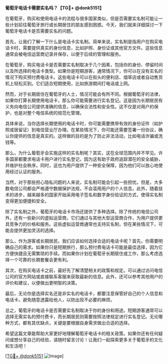 **葡萄牙电话卡需要实名吗？【TG💪+ @donk5151】**

在葡萄牙，购买和使用电话卡的流程与很多国家类似，但是否需要实名制可能让一些计划前往葡萄牙旅行或长期居住的朋友感到困惑。今天，我们就来详细探讨一下葡萄牙电话卡是否需要实名的问题。

首先，让我们了解一下什么是电话卡实名制。简单来说，实名制是指用户在购买电话卡时，需要提供真实的身份信息，比如护照、身份证或其他官方文件。这些信息通常会被电信运营商记录并保存，以便于后续的管理和服务。

在葡萄牙，购买电话卡是否需要实名制取决于几个因素，包括你的身份、停留时间以及所选择的电话卡类型。如果你是短期游客，通常情况下，你可以在没有实名的情况下购买预付费电话卡。这些电话卡可以在街头的便利店、烟草店或者自动售货机上轻松买到。它们适合短期使用，比如旅游期间打电话或上网。

然而，对于长期居住在葡萄牙的人士，情况可能会有所不同。根据葡萄牙的法律，如果你打算长期使用电话卡，那么你可能需要进行实名登记。这是因为长期居民有义务向电信公司提供准确的信息，以确保合法性和安全性。这不仅是对用户的保护，也是对整个电信系统的规范化管理。

具体来说，当你选择长期使用的电话卡时，你可能需要携带有效的身份证件（如护照或居留证）到电信营业厅办理。在某些情况下，你可能还需要签署一份协议，确认你提供的信息是真实的。这样做的目的是为了防止非法活动，比如电话诈骗或洗钱等。

那么，为什么葡萄牙会实施这样的实名制呢？其实，这在全球范围内并不罕见。许多国家都要求电话卡用户进行实名登记，因为这有助于政府追踪潜在的安全威胁，并维护社会秩序。同时，这也为用户提供了一种安全保障，因为他们可以放心地使用经过认证的服务。

当然，对于那些担心隐私问题的人来说，实名制可能会引起一些担忧。但是，大多数电信公司都会严格遵守数据保护法规，不会滥用用户的个人信息。此外，随着技术的进步，越来越多的国家开始采用电子签名和数字身份验证的方式，使得实名制变得更加便捷和安全。

除了实名制之外，葡萄牙的电话卡市场还提供了多种选择。除了传统的电信公司外，还有一些新兴的虚拟运营商，它们通过与其他大型运营商合作，为用户提供更具竞争力的价格和服务。这些虚拟运营商通常也支持实名制，但在某些情况下，可能会提供更加灵活的选择。

那么，作为游客或长期居民，我们应该如何选择合适的电话卡呢？首先，你需要明确自己的需求。如果你只是短期旅行，那么预付费电话卡可能是最佳选择，因为它方便快捷且无需繁琐的手续。而如果你计划在葡萄牙长期居住或工作，那么考虑选择一个可靠的长期套餐会更有利。

其次，在购买电话卡之前，最好先了解清楚相关的政策和规定。可以通过访问电信公司的官方网站或直接联系客服来获取最新的信息。此外，还可以参考其他用户的评价和建议，以便做出更明智的决策。

最后，无论你是选择实名还是非实名的电话卡，都要注意保管好自己的个人信息和电话卡。避免随意透露给他人，以防出现不必要的麻烦。

总之，葡萄牙的电话卡是否需要实名制取决于你的身份和用途。短期游客通常可以选择无需实名的预付费卡，而长期居民则需要按照法律规定进行实名登记。无论哪种方式，都有其优缺点，关键是要根据自身需求做出合适的选择。

希望这篇文章能帮助大家更好地理解葡萄牙电话卡的相关政策。如果你还有任何疑问或想分享自己的经验，请随时留言讨论！让我们一起探索更多关于葡萄牙的文化和生活吧！

[[TG💪+ @donk5151](https://t.me/s/donk5151) ![Image](https://i.postimg.cc/rwNCRYN7/Snipaste-2025-04-30-17-27-05.png)]